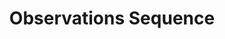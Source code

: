 ---
title: "Observations Sequence"

categories: ['']

tags: ['Observations', 'Sequence']

arwords: 'تسلسل الملاحظات'

arexps: []

enwords: ['Observations Sequence']

enexps: []

arlexicons: 'س'

enlexicons: 'O'

authors: ['Ruqayya Roshdy']

translators: ['X']

citations: 'تطبيقات أساسية في المعالجة الآلية للغة العربية'

sources: 'مركز الملك عبدالله بن عبدالعزيز الدولي لخدمة اللغة العربية'

slug: ""
---